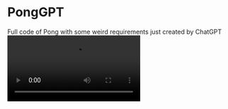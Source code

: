 # PongGPT
Full code of Pong with some weird requirements just created by ChatGPT
![Demo](docs/PongGPT.mov)
